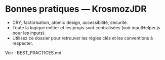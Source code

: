 # Bonnes pratiques — KrosmozJDR

- DRY, factorisation, atomic design, accessibilité, sécurité.
- Toute la logique métier et les props sont centralisées (voir inputHelper.js pour les inputs).
- Utilisez ce dossier pour retrouver les règles clés et les conventions à respecter.
 
Voir : BEST_PRACTICES.md 
